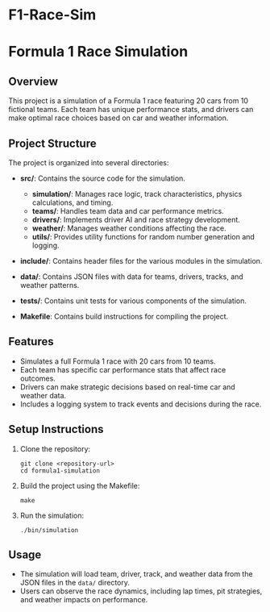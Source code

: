 # F1-Race-Sim
# Formula 1 Race Simulation

## Overview
This project is a simulation of a Formula 1 race featuring 20 cars from 10 fictional teams. Each team has unique performance stats, and drivers can make optimal race choices based on car and weather information.

## Project Structure
The project is organized into several directories:

- **src/**: Contains the source code for the simulation.
  - **simulation/**: Manages race logic, track characteristics, physics calculations, and timing.
  - **teams/**: Handles team data and car performance metrics.
  - **drivers/**: Implements driver AI and race strategy development.
  - **weather/**: Manages weather conditions affecting the race.
  - **utils/**: Provides utility functions for random number generation and logging.

- **include/**: Contains header files for the various modules in the simulation.

- **data/**: Contains JSON files with data for teams, drivers, tracks, and weather patterns.

- **tests/**: Contains unit tests for various components of the simulation.

- **Makefile**: Contains build instructions for compiling the project.

## Features
- Simulates a full Formula 1 race with 20 cars from 10 teams.
- Each team has specific car performance stats that affect race outcomes.
- Drivers can make strategic decisions based on real-time car and weather data.
- Includes a logging system to track events and decisions during the race.

## Setup Instructions
1. Clone the repository:
   ```
   git clone <repository-url>
   cd formula1-simulation
   ```

2. Build the project using the Makefile:
   ```
   make
   ```

3. Run the simulation:
   ```
   ./bin/simulation
   ```

## Usage
- The simulation will load team, driver, track, and weather data from the JSON files in the `data/` directory.
- Users can observe the race dynamics, including lap times, pit strategies, and weather impacts on performance.
